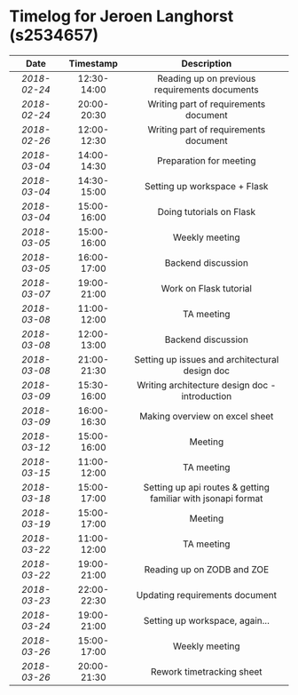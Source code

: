 # Timelog for Jeroen Langhorst (s2534657)

| Date         |   Timestamp | Description                                                       |
| :---:        |       :---: | :---:                                                             |
| *2018-02-24* | 12:30-14:00 | Reading up on previous requirements documents |
| *2018-02-24* | 20:00-20:30 | Writing part of requirements document |
| *2018-02-26* | 12:00-12:30 | Writing part of requirements document |
| *2018-03-04* | 14:00-14:30 | Preparation for meeting |
| *2018-03-04* | 14:30-15:00 | Setting up workspace + Flask |
| *2018-03-04* | 15:00-16:00 | Doing tutorials on Flask |
| *2018-03-05* | 15:00-16:00 | Weekly meeting |
| *2018-03-05* | 16:00-17:00 | Backend discussion |
| *2018-03-07* | 19:00-21:00 | Work on Flask tutorial |
| *2018-03-08* | 11:00-12:00 | TA meeting |
| *2018-03-08* | 12:00-13:00 | Backend discussion |
| *2018-03-08* | 21:00-21:30 | Setting up issues and architectural design doc |
| *2018-03-09* | 15:30-16:00 | Writing architecture design doc - introduction |
| *2018-03-09* | 16:00-16:30 | Making overview on excel sheet |
| *2018-03-12* | 15:00-16:00 | Meeting |
| *2018-03-15* | 11:00-12:00 | TA meeting |
| *2018-03-18* | 15:00-17:00 | Setting up api routes & getting familiar with jsonapi format |
| *2018-03-19* | 15:00-17:00 | Meeting  |
| *2018-03-22* | 11:00-12:00 | TA meeting |
| *2018-03-22* | 19:00-21:00 | Reading up on ZODB and ZOE |
| *2018-03-23* | 22:00-22:30 | Updating requirements document |
| *2018-03-24* | 19:00-21:00 | Setting up workspace, again... |
| *2018-03-26* | 15:00-17:00 | Weekly meeting |
| *2018-03-26* | 20:00-21:30 | Rework timetracking sheet |
